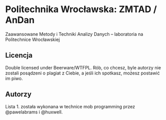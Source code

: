 # Politechnika Wrocławska: ZMTAD / AnDan
Zaawansowane Metody i Techniki Analizy Danych – laboratoria na Politechnice Wrocławskiej

## Licencja

Double licensed under Beerware/WTFPL. Rób, co chcesz, byle autorzy nie zostali posądzeni o plagiat z Ciebie, a jeśli ich spotkasz, możesz postawić im piwo.

## Autorzy

Lista 1. została wykonana w technice mob programming przez @pawelabrams i @huxwell.